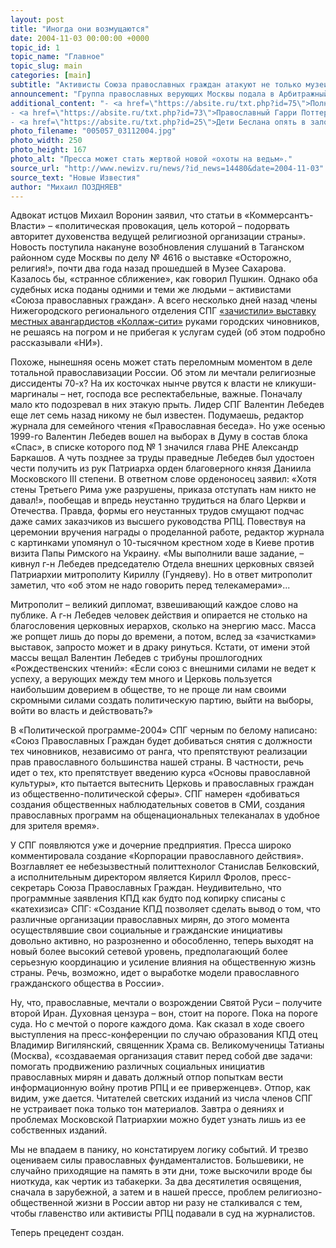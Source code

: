 ```yaml
---
layout: post
title: "Иногда они возмущаются"
date: 2004-11-03 00:00:00 +0000
topic_id: 1
topic_name: "Главное"
topic_slug: main
categories: [main]
subtitle: "Активисты Союза православных граждан атакуют не только музеи и выставки, но и СМИ"
announcement: "Группа православных верующих Москвы подала в Арбитражный суд исковое заявление к журналу «Коммерсантъ- Власть» о «дискредитации деловой репутации» Русской православной церкви. Поводом для иска послужили две статьи, посвященные вопросам возвращения Патриархии церковной собственности. Податели иска считают, что материалы были написаны в оскорбительном духе."
additional_content: "- <a href=\"https://absite.ru/txt.php?id=75\">Полный коллаж</a>
- <a href=\"https://absite.ru/txt.php?id=73\">Православный Гарри Поттер</a>
- <a href=\"https://absite.ru/txt.php?id=25\">Дети Беслана опять в заложниках. На этот раз – у православных фундаменталистов.</a>"
photo_filename: "005057_03112004.jpg"
photo_width: 250
photo_height: 167
photo_alt: "Пресса может стать жертвой новой «охоты на ведьм»."
source_url: "http://www.newizv.ru/news/?id_news=14480&date=2004-11-03"
source_text: "Новые Известия"
author: "Михаил ПОЗДНЯЕВ"
---
```

Адвокат истцов Михаил Воронин заявил, что статьи в «Коммерсантъ-Власти» – «политическая провокация, цель которой – подорвать авторитет духовенства ведущей религиозной организации страны». Новость поступила накануне возобновления слушаний в Таганском районном суде Москвы по делу № 4616 о выставке «Осторожно, религия!», почти два года назад прошедшей в Музее Сахарова. Казалось бы, «странное сближение», как говорил Пушкин. Однако оба судебных иска поданы одними и теми же людьми – активистами «Союза православных граждан». А всего несколько дней назад члены Нижегородского регионального отделения СПГ <a href="https://absite.ru/txt.php?id=75">«зачистили» выставку местных авангардистов «Коллаж-сити»</a> руками городских чиновников, не решаясь на погром и не прибегая к услугам судей (об этом подробно рассказывали «НИ»).

Похоже, нынешняя осень может стать переломным моментом в деле тотальной православизации России. Об этом ли мечтали религиозные диссиденты 70-х? На их косточках нынче рвутся к власти не кликуши-маргиналы – нет, господа все респектабельные, важные. Поначалу мало кто подозревал в них этакую прыть. Лидер СПГ Валентин Лебедев еще лет семь назад никому не был известен. Подумаешь, редактор журнала для семейного чтения «Православная беседа». Но уже осенью 1999-го Валентин Лебедев вошел на выборах в Думу в состав блока «Спас», в списке которого под № 1 значился глава РНЕ Александр Баркашов. А чуть позднее за труды праведные Лебедев был удостоен чести получить из рук Патриарха орден благоверного князя Даниила Московского III степени. В ответном слове орденоносец заявил: «Хотя стены Третьего Рима уже разрушены, приказа отступать нам никто не давал!», пообещав и впредь неустанно трудиться на благо Церкви и Отечества. Правда, формы его неустанных трудов смущают подчас даже самих заказчиков из высшего руководства РПЦ. Повествуя на церемонии вручения награды о проделанной работе, редактор журнала с картинками упомянул о 10-тысячном крестном ходе в Киеве против визита Папы Римского на Украину. «Мы выполнили ваше задание, – кивнул г-н Лебедев председателю Отдела внешних церковных связей Патриархии митрополиту Кириллу (Гундяеву). Но в ответ митрополит заметил, что «об этом не надо говорить перед телекамерами»...

Митрополит – великий дипломат, взвешивающий каждое слово на публике. А г-н Лебедев человек действия и опирается не столько на благословения церковных иерархов, сколько на энергию масс. Масса же ропщет лишь до поры до времени, а потом, вслед за «зачистками» выставок, запросто может и в драку ринуться. Кстати, от имени этой массы вещал Валентин Лебедев с трибуны прошлогодних «Рождественских чтений»: «Если союз с внешними силами не ведет к успеху, а верующих между тем много и Церковь пользуется наибольшим доверием в обществе, то не проще ли нам своими скромными силами создать политическую партию, выйти на выборы, войти во власть и действовать?»

В «Политической программе-2004» СПГ черным по белому написано: «Союз Православных Граждан будет добиваться снятия с должности тех чиновников, независимо от ранга, что препятствуют реализации прав православного большинства нашей страны. В частности, речь идет о тех, кто препятствует введению курса «Основы православной культуры», кто пытается вытеснить Церковь и православных граждан из общественно-политической сферы». СПГ намерен «добиваться создания общественных наблюдательных советов в СМИ, создания православных программ на общенациональных телеканалах в удобное для зрителя время».

У СПГ появляются уже и дочерние предприятия. Пресса широко комментировала создание «Корпорации православного действия». Возглавляет ее небезызвестный политтехнолог Станислав Белковский, а исполнительным директором является Кирилл Фролов, пресс-секретарь Союза Православных Граждан. Неудивительно, что программные заявления КПД как будто под копирку списаны с «катехизиса» СПГ: «Создание КПД позволяет сделать вывод о том, что различные организации православных мирян, до этого момента осуществлявшие свои социальные и гражданские инициативы довольно активно, но разрозненно и обособленно, теперь выходят на новый более высокий сетевой уровень, предполагающий более серьезную координацию и усиление влияния на общественную жизнь страны. Речь, возможно, идет о выработке модели православного гражданского общества в России».

Ну, что, православные, мечтали о возрождении Святой Руси – получите второй Иран. Духовная цензура – вон, стоит на пороге. Пока на пороге суда. Но с мечтой о пороге каждого дома. Как сказал в ходе своего выступления на пресс-конференции по случаю образования КПД отец Владимир Вигилянский, священник Храма св. Великомученицы Татианы (Москва), «создаваемая организация ставит перед собой две задачи: помогать продвижению различных социальных инициатив православных мирян и давать должный отпор попыткам вести информационную войну против РПЦ и ее приверженцев». Отпор, как видим, уже дается. Читателей светских изданий из числа членов СПГ не устраивает пока только тон материалов. Завтра о деяниях и проблемах Московской Патриархии можно будет узнать лишь из ее собственных изданий.

Мы не впадаем в панику, но констатируем логику событий. И трезво оцениваем силы православных фундаменталистов. Большевики, не случайно приходящие на память в эти дни, тоже выскочили вроде бы ниоткуда, как чертик из табакерки. За два десятилетия освящения, сначала в зарубежной, а затем и в нашей прессе, проблем религиозно-общественной жизни в России автор ни разу не сталкивался с тем, чтобы главенство или активисты РПЦ подавали в суд на журналистов.

Теперь прецедент создан.
